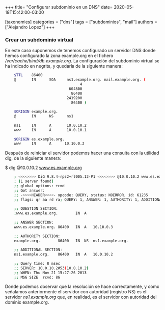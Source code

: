 +++
title= "Configurar subdominio en un DNS"
date= 2020-05-18T15:42:00-03:00

[taxonomies]
categories = ["dns"]
tags = ["subdominios", "mail"]
authors = ["Alejandro Lopez"]
+++

### Crear un subdominio virtual

En este caso suponemos de tenemos configurado un servidor DNS donde hemos configurado la zona example.org en el fichero */var/cache/bind/db.example.org.* La configuración del subdominio virtual se ha indicado en negrita, y quedaría de la siguiente manera:
```bash	
	$TTL    86400
	@       IN      SOA     ns1.example.org. mail.example.org. (
	                              4         
	                         604800         
	                          86400         
	                        2419200       
	                          86400 )       
		
	$ORIGIN example.org.
	@       IN      NS      ns1
		
	ns1     IN      A       10.0.10.2
	www     IN      A       10.0.10.1
		
	$ORIGIN es.example.org.
	www     IN      A      10.10.0.3
```

Después de reiniciar el servidor podemos hacer una consulta con la utilidad dig, de la siguiente manera:


$ dig @10.0.10.2 www.es.example.org
```bash
	; <<<<>>>> DiG 9.8.4-rpz2+rl005.12-P1 <<<<>>>> @10.0.10.2 www.es.example.org
	; (1 server found)
	;; global options: +cmd
	;; Got answer:
	;; ->>>>HEADER<<<<- opcode: QUERY, status: NOERROR, id: 61235
	;; flags: qr aa rd ra; QUERY: 1, ANSWER: 1, AUTHORITY: 1, ADDITIONAL: 1
	
	;; QUESTION SECTION:
	;www.es.example.org.		IN	A
	
	;; ANSWER SECTION:
	www.es.example.org.	86400	IN	A	10.10.0.3
	
	;; AUTHORITY SECTION:
	example.org.		86400	IN	NS	ns1.example.org.
	
	;; ADDITIONAL SECTION:
	ns1.example.org.	86400	IN	A	10.0.10.2
	
	;; Query time: 0 msec
	;; SERVER: 10.0.10.2#53(10.0.10.2)
	;; WHEN: Thu Nov 21 15:27:26 2013
	;; MSG SIZE  rcvd: 86
```
Donde podemos observar que la resolución se hace correctamente, y como señalamos anteriormente el servidor con autoridad (registro NS) es el servidor *ns1.example.org* que, en realidad, es el servidor con autoridad del dominio example.org.